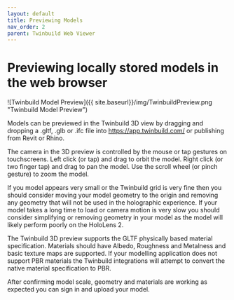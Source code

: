 ```yaml
---
layout: default
title: Previewing Models
nav_order: 2
parent: Twinbuild Web Viewer
---
```


# Previewing locally stored models in the web browser

![Twinbuild Model Preview]({{ site.baseurl}}/img/TwinbuildPreview.png "Twinbuild Model Preview")

Models can be previewed in the Twinbuild 3D view by dragging and dropping a .gltf, .glb or .ifc file into https://app.twinbuild.com/ or publishing from Revit or Rhino.

The camera in the 3D preview is controlled by the mouse or tap gestures on touchscreens. Left click (or tap) and drag to orbit the model. Right click (or two finger tap) and drag to pan the model. Use the scroll wheel (or pinch gesture) to zoom the model.

If you model appears very small or the Twinbuild grid is very fine then you should consider moving your model geometry to the origin and removing any geometry that will not be used in the holographic experience. If your model takes a long time to load or camera motion is very slow you should consider simplifying or removing geometry in your model as the model will likely perform poorly on the HoloLens 2.

The Twinbuild 3D preview supports the GLTF physically based material specification. Materials should have Albedo, Roughness and Metalness and basic texture maps are supported. If your modelling application does not support PBR materials the Twinbuild integrations will attempt to convert the native material specification to PBR.

After confirming model scale, geometry and materials are working as expected you can sign in and upload your model.
